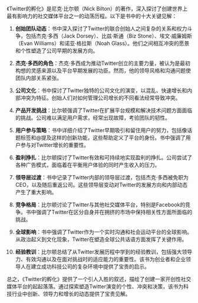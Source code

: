 《Twitter的孵化》是尼克·比尔顿（Nick Bilton）的著作，深入探讨了创建世界上最有影响力的社交媒体平台之一的动荡历程。以下是书中的十大关键见解：

1. **创始团队动态**：书中深入探讨了Twitter的联合创始人之间复杂的关系和权力斗争，包括杰克·多西（Jack Dorsey）、比兹·斯通（Biz Stone）、埃文·威廉姆斯（Evan Williams）和诺亚·格拉斯（Noah Glass）。他们之间相互冲突的愿景和个性塑造了公司早期的发展方向。

2. **杰克·多西的角色**：杰克·多西成为推动Twitter创立的主要力量，被认为是最初构想的灵感来源以及平台早期发展的功臣。然而，他的领导风格和沟通问题使团队内部关系紧张。

3. **公司文化**：书中探讨了Twitter独特的公司文化的演变，以混乱、快速增长和内部冲突为特征。创始人们对如何管理公司增长的不同看法经常导致冲突。

4. **产品开发挑战**：比尔顿强调了Twitter在扩展平台规模和解决技术问题方面面临的挑战。公司难以满足用户需求，经常出现故障，考验团队的韧性。

5. **用户参与策略**：书中详细介绍了Twitter早期吸引和留住用户的努力，包括像话题标签和@提及这样的创新功能，这些帮助定义了平台的身份。书中强调了用户参与对Twitter增长的重要性。

6. **盈利挣扎**：比尔顿探讨了Twitter有效和可持续地实现盈利的挣扎。公司尝试了各种广告模式，面临着在平衡用户体验的同时产生收入的压力。

7. **领导层过渡**：书中记录了Twitter内部的领导层过渡，包括杰克·多西被免职为CEO，以及随后重返公司。这些领导层变动对Twitter的发展方向和内部动态产生了重大影响。

8. **竞争格局**：比尔顿讨论了Twitter与其他社交媒体平台，特别是Facebook的竞争。书中强调了Twitter在区分自身并在拥挤的市场中保持相关性方面所面临的挑战。

9. **全球影响**：书中强调了Twitter作为一个实时沟通和社会运动平台的全球影响。从政治起义到文化现象，Twitter在塑造全球公共话语方面发挥了关键作用。

10. **经验教训**：比尔顿总结了从Twitter发展历程中学到的经验教训，包括强大领导力、有效沟通以及在面对挑战时的适应能力的重要性。该书为创业者和企业领导人在建立成功科技公司的复杂环境中提供了宝贵的启示。

总之，《Twitter的孵化》提供了一个引人入胜的叙述，描绘了创建一家开创性社交媒体平台的起起落落。通过探索塑造Twitter演变的个性、冲突和决策，该书为科技行业中创新、领导力和增长的动态提供了宝贵见解。